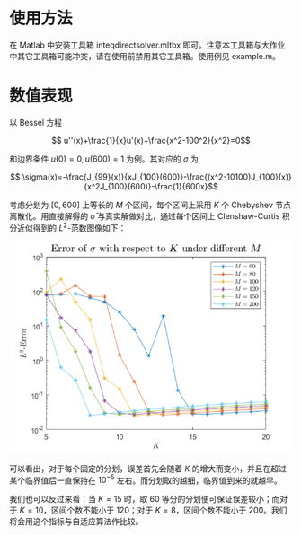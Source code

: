 # 使用方法

在 Matlab 中安装工具箱 inteqdirectsolver.mltbx 即可。注意本工具箱与大作业中其它工具箱可能冲突，请在使用前禁用其它工具箱。使用例见 example.m。

# 数值表现

以 Bessel 方程
```math
    u''(x)+\frac{1}{x}u'(x)+\frac{x^2-100^2}{x^2}=0
```
和边界条件 $u(0)=0,u(600)=1$ 为例。其对应的 $\sigma$ 为
```math
    \sigma(x)=-\frac{J_{99}(x)}{xJ_{100}(600)}-\frac{(x^2-10100)J_{100}(x)}{x^2J_{100}(600)}-\frac{1}{600x}
```

考虑分划为 $[0,600]$ 上等长的 $M$ 个区间，每个区间上采用 $K$ 个 Chebyshev 节点离散化。用直接解得的 $\bar\sigma$ 与真实解做对比，通过每个区间上 Clenshaw-Curtis 积分近似得到的 $L^2$-范数图像如下：

![](Err.png)

可以看出，对于每个固定的分划，误差首先会随着 $K$ 的增大而变小，并且在超过某个临界值后一直保持在 $10^{-5}$ 左右。而分划取的越细，临界值到来的就越早。

我们也可以反过来看：当 $K=15$ 时，取 $60$ 等分的分划便可保证误差较小；而对于 $K=10$，区间个数不能小于 $120$；对于 $K=8$，区间个数不能小于 $200$。我们将会用这个指标与自适应算法作比较。
